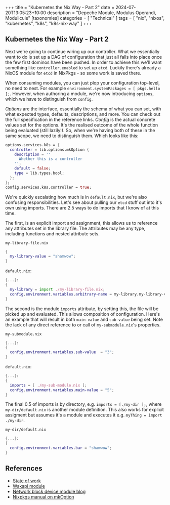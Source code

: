 +++
title = "Kubernetes the Nix Way - Part 2"
date = 2024-07-20T13:05:23+10:00
description = "Depeche Module, Modulus Operandi, Modulicule"
[taxonomies]
categories = [ "Technical" ]
tags = [ "nix", "nixos", "kubernetes", "k8s", "k8s-nix-way" ]
+++

## Kubernetes the Nix Way - Part 2

Next we're going to continue wiring up our controller.
What we essentially want to do is set up a DAG of configuration that just all falls into place once the few first dominos have been pushed.
In order to achieve this we'll want something like `controller.enabled` to set up `etcd`.
Luckily there's already a NixOS module for `etcd` in NixPkgs - so some work is saved there.

When consuming modules, you can just plop your configuration top-level, no need to nest.
For example `environment.systemPackages = [ pkgs.hello ];`.
However, when authoring a module, we're now introducing `options`, which we have to distinguish from `config`.

_Options_ are the interface, essentially the schema of what you can set, with what expected types, defaults, descriptions, and more.
You can check out the full specification in the reference links.
_Config_ is the actual concrete values set for the options.
It's the realised outcome of the whole function being evaluated (still lazily!).
So, when we're having both of these in the same scope, we need to distinguish them.
Which looks like this:

```nix
options.services.k8s = {
  controller = lib.options.mkOption {
    description = ''
      Whether this is a controller
    '';
    default = false;
    type = lib.types.bool;
  };
};
config.services.k8s.controller = true;
```

We're quickly escalating how much is in `default.nix`, but we're also confusing responsibilities.
Let's see about pulling our `etcd` stuff out into it's own using imports.
There are 2.5 ways to do imports that I know of at this time.

The first, is an explicit import and assignment, this allows us to reference any attributes set in the library file.
The attributes may be any type, including functions and nested attribute sets.

`my-library-file.nix`

```nix
{
  my-library-value = "shamwow";
}
```

`default.nix`:

```nix
{...}:
{
  my-library = import ./my-library-file.nix;
  config.environment.variables.arbitrary-name = my-library.my-library-value;
}
```

The second is the module `imports` attribute, by setting this, the file will be picked up and evaluated.
This allows composition of configuration.
Here's an example that will result in both `main-value` and `sub-value` being set.
Note the lack of any direct reference to or call of `my-submodule.nix`'s properties.

`my-submodule.nix`

```nix
{...}:
{
  config.environment.variables.sub-value  = "3";
}
```

`default.nix`:

```nix
{...}:
{
  imports = [ ./my-sub-module.nix ];
  config.environment.variables.main-value = "5";
}
```

The final 0.5 of imports is by directory, e.g. `imports = [./my-dir ];`, where `my-dir/default.nix` is another module definition.
This also works for explicit assigment but assumes it's a module and executes it e.g. `myThing = import ./my-dir`.

`my-dir/default.nix`

```nix
{...}:
{
  config.environment.variables.bar = "shamwow";
}
```

## References

- [State of work](https://github.com/arichtman/nix/tree/a7a2d7178834024ff2554873a7740593e94fecbf)
- [Wakapi module](https://github.com/isabelroses/beapkgs/blob/main/modules/nixos/wakapi.nix)
- [Network block device module blog](https://scvalex.net/posts/58/)
- [Nixpkgs manual on mkOption](https://ryantm.github.io/nixpkgs/functions/library/options/)
